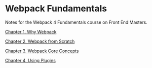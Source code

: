 # Webpack Fundamentals

Notes for the Webpack 4 Fundamentals course on Front End Masters.

[Chapter 1. Why Webpack](./chapters/1-why-webpack.md)

[Chapter 2. Webpack from Scratch](./chapters/2-webpack-from-scratch.md)

[Chapter 3. Webpack Core Concepts](./chapters/3-webpack-core-concepts.md)

[Chapter 4. Using Plugins](./chapters/4-using-plugins.md)